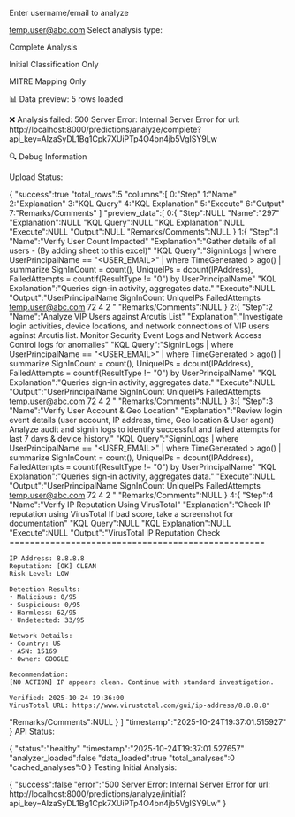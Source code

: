 
Enter username/email to analyze

temp.user@abc.com
Select analysis type:


Complete Analysis


Initial Classification Only


MITRE Mapping Only


📊 Data preview: 5 rows loaded

❌ Analysis failed: 500 Server Error: Internal Server Error for url: http://localhost:8000/predictions/analyze/complete?api_key=AIzaSyDL1Bg1Cpk7XUiPTp4O4bn4jb5VgISY9Lw

🔍 Debug Information

Upload Status:

{
"success":true
"total_rows":5
"columns":[
0:"Step"
1:"Name"
2:"Explanation"
3:"KQL Query"
4:"KQL Explanation"
5:"Execute"
6:"Output"
7:"Remarks/Comments"
]
"preview_data":[
0:{
"Step":NULL
"Name":"297"
"Explanation":NULL
"KQL Query":NULL
"KQL Explanation":NULL
"Execute":NULL
"Output":NULL
"Remarks/Comments":NULL
}
1:{
"Step":1
"Name":"Verify User Count Impacted"
"Explanation":"Gather details of all users - (By adding sheet to this excel)"
"KQL Query":"SigninLogs
| where UserPrincipalName == "<USER_EMAIL>"
| where TimeGenerated > ago(<TIMESPAN>)
| summarize SignInCount = count(), UniqueIPs = dcount(IPAddress), FailedAttempts = countif(ResultType != "0")
  by UserPrincipalName"
"KQL Explanation":"Queries sign-in activity, aggregates data."
"Execute":NULL
"Output":"UserPrincipalName	SignInCount	UniqueIPs	FailedAttempts
temp.user@abc.com	72	4	2
"
"Remarks/Comments":NULL
}
2:{
"Step":2
"Name":"Analyze VIP Users against Arcutis List"
"Explanation":"Investigate login activities, device locations, and network connections of VIP users against Arcutis list. Monitor Security Event Logs and Network Access Control logs for anomalies"
"KQL Query":"SigninLogs
| where UserPrincipalName == "<USER_EMAIL>"
| where TimeGenerated > ago(<TIMESPAN>)
| summarize SignInCount = count(), UniqueIPs = dcount(IPAddress), FailedAttempts = countif(ResultType != "0")
  by UserPrincipalName"
"KQL Explanation":"Queries sign-in activity, aggregates data."
"Execute":NULL
"Output":"UserPrincipalName	SignInCount	UniqueIPs	FailedAttempts
temp.user@abc.com	72	4	2
"
"Remarks/Comments":NULL
}
3:{
"Step":3
"Name":"Verify User Account & Geo Location"
"Explanation":"Review login event details (user account, IP address, time,  Geo location & User agent)
Analyze audit and signin logs to identify successful and failed attempts for last 7 days & device history."
"KQL Query":"SigninLogs
| where UserPrincipalName == "<USER_EMAIL>"
| where TimeGenerated > ago(<TIMESPAN>)
| summarize SignInCount = count(), UniqueIPs = dcount(IPAddress), FailedAttempts = countif(ResultType != "0")
  by UserPrincipalName"
"KQL Explanation":"Queries sign-in activity, aggregates data."
"Execute":NULL
"Output":"UserPrincipalName	SignInCount	UniqueIPs	FailedAttempts
temp.user@abc.com	72	4	2
"
"Remarks/Comments":NULL
}
4:{
"Step":4
"Name":"Verify IP Reputation Using VirusTotal"
"Explanation":"Check IP reputation using VirusTotal
If bad score, take a screenshot for documentation"
"KQL Query":NULL
"KQL Explanation":NULL
"Execute":NULL
"Output":"VirusTotal IP Reputation Check
    ==================================================

    IP Address: 8.8.8.8
    Reputation: [OK] CLEAN
    Risk Level: LOW

    Detection Results:
    • Malicious: 0/95
    • Suspicious: 0/95
    • Harmless: 62/95
    • Undetected: 33/95

    Network Details:
    • Country: US
    • ASN: 15169
    • Owner: GOOGLE

    Recommendation:
    [NO ACTION] IP appears clean. Continue with standard investigation.

    Verified: 2025-10-24 19:36:00
    VirusTotal URL: https://www.virustotal.com/gui/ip-address/8.8.8.8"
"Remarks/Comments":NULL
}
]
"timestamp":"2025-10-24T19:37:01.515927"
}
API Status:

{
"status":"healthy"
"timestamp":"2025-10-24T19:37:01.527657"
"analyzer_loaded":false
"data_loaded":true
"total_analyses":0
"cached_analyses":0
}
Testing Initial Analysis:

{
"success":false
"error":"500 Server Error: Internal Server Error for url: http://localhost:8000/predictions/analyze/initial?api_key=AIzaSyDL1Bg1Cpk7XUiPTp4O4bn4jb5VgISY9Lw"
}